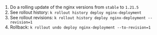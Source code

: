 1. Do a rolling update of the nginx versions from `stable` to `1.21.5`
2. See rollout history: `k rollout history deploy nginx-deployment`
3. See rollout revisions: `k rollout history deploy nginx-deployment --revision=1`
4. Rollback: `k rollout undo deploy nginx-deployment --to-revision=1`
